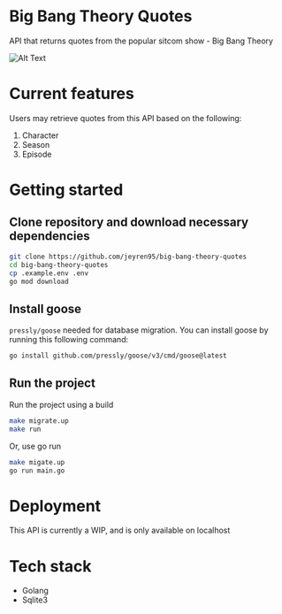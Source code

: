 # Big Bang Theory Quotes
API that returns quotes from the popular sitcom show - Big Bang Theory

![Alt Text](https://media.giphy.com/media/v1.Y2lkPTc5MGI3NjExeXZtb25samd5OTR4dWJ4OHd5dHMxOGNrcW84djRuM3piOWNwYWlnMSZlcD12MV9pbnRlcm5hbF9naWZfYnlfaWQmY3Q9Zw/VmM6OYEREouic/giphy.gif)

# Current features
Users may retrieve quotes from this API based on the following:
1. Character
2. Season
3. Episode

# Getting started
## Clone repository and download necessary dependencies
``` bash
git clone https://github.com/jeyren95/big-bang-theory-quotes
cd big-bang-theory-quotes
cp .example.env .env
go mod download
```

## Install goose
`pressly/goose` needed for database migration. You can install goose by running this following command:
``` bash
go install github.com/pressly/goose/v3/cmd/goose@latest
```

## Run the project
Run the project using a build
``` bash
make migrate.up
make run
```

Or, use go run
``` bash
make migate.up
go run main.go
```

# Deployment
This API is currently a WIP, and is only available on localhost

# Tech stack
- Golang
- Sqlite3

